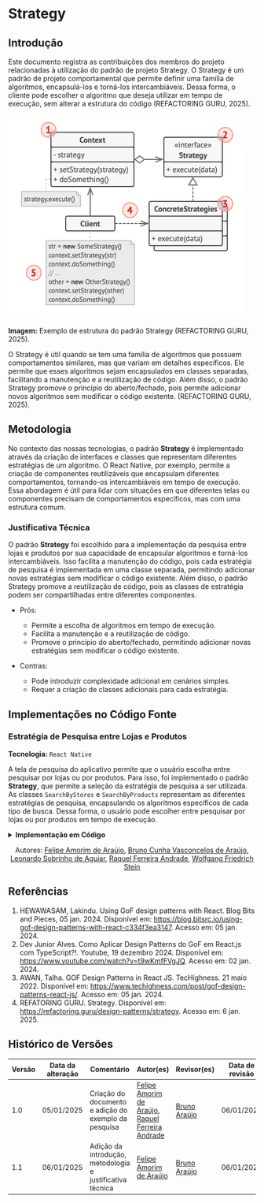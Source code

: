 # Strategy

## Introdução

Este documento registra as contribuições dos membros do projeto relacionadas à utilização do padrão de projeto Strategy. O Strategy é um padrão de projeto comportamental que permite definir uma família de algoritmos, encapsulá-los e torná-los intercambiáveis. Dessa forma, o cliente pode escolher o algoritmo que deseja utilizar em tempo de execução, sem alterar a estrutura do código (REFACTORING GURU, 2025).

![estrutura-strategy](assets/exemplo-strategy.png)

**Imagem:** Exemplo de estrutura do padrão Strategy (REFACTORING GURU, 2025).

O Strategy é útil quando se tem uma família de algoritmos que possuem comportamentos similares, mas que variam em detalhes específicos. Ele permite que esses algoritmos sejam encapsulados em classes separadas, facilitando a manutenção e a reutilização de código. Além disso, o padrão Strategy promove o princípio do aberto/fechado, pois permite adicionar novos algoritmos sem modificar o código existente. (REFACTORING GURU, 2025).

## Metodologia

No contexto das nossas tecnologias, o padrão **Strategy** é implementado através da criação de interfaces e classes que representam diferentes estratégias de um algoritmo. O React Native, por exemplo, permite a criação de componentes reutilizáveis que encapsulam diferentes comportamentos, tornando-os intercambiáveis em tempo de execução. Essa abordagem é útil para lidar com situações em que diferentes telas ou componentes precisam de comportamentos específicos, mas com uma estrutura comum.

### Justificativa Técnica

O padrão **Strategy** foi escolhido para a implementação da pesquisa entre lojas e produtos por sua capacidade de encapsular algoritmos e torná-los intercambiáveis. Isso facilita a manutenção do código, pois cada estratégia de pesquisa é implementada em uma classe separada, permitindo adicionar novas estratégias sem modificar o código existente. Além disso, o padrão Strategy promove a reutilização de código, pois as classes de estratégia podem ser compartilhadas entre diferentes componentes.

- Prós:
  - Permite a escolha de algoritmos em tempo de execução.
  - Facilita a manutenção e a reutilização de código.
  - Promove o princípio do aberto/fechado, permitindo adicionar novas estratégias sem modificar o código existente.

- Contras:
  - Pode introduzir complexidade adicional em cenários simples.
  - Requer a criação de classes adicionais para cada estratégia.

<!-- Explique como as decisões foram tomadas, as ferramentas utilizadas, e justifique escolhas arquiteturais.

- **Processo de Trabalho**: Descrição do método utilizado pela equipe (ex.: Scrum, Kanban).
- **Ferramentas Utilizadas**: Ferramentas empregadas na criação deste artefato (ex.: LucidChart, GitHub).
- **Justificativa**: Razões para as escolhas metodológicas e tecnológicas. -->

## Implementações no Código Fonte

<!-- Descreva como o padrão foi implementado no projeto, incluindo código e diagramas. -->

### Estratégia de Pesquisa entre Lojas e Produtos

**Tecnologia:** `React Native`

A tela de pesquisa do aplicativo permite que o usuário escolha entre pesquisar por lojas ou por produtos. Para isso, foi implementado o padrão **Strategy**, que permite a seleção da estratégia de pesquisa a ser utilizada. As classes `SearchByStores` e `SearchByProducts` representam as diferentes estratégias de pesquisa, encapsulando os algoritmos específicos de cada tipo de busca. Dessa forma, o usuário pode escolher entre pesquisar por lojas ou por produtos em tempo de execução.

<details>
<summary><b>Implementação em Código</b></summary>

**Implementação na [searchStrategies.tsx](https://github.com/UnBArqDsw2024-2/2024.2_G7_Entrega_Entrega_03/blob/19-us09/src/HungryHub.2024.2-Front/hungryhub/src/interfaces/searchStrategies.tsx)**:

![search-strategies](./assets/searchStrategy.png)

**Utilização na tela de pesquisa [search.tsx](https://github.com/UnBArqDsw2024-2/2024.2_G7_Entrega_Entrega_03/blob/19-us09/src/HungryHub.2024.2-Front/hungryhub/src/app/(auth)/(tabs)/search.tsx)**:

![search-strategies-implementacao](./assets/search-strategy-implementacao.png)

</details>

<center>

Autores: [Felipe Amorim de Araújo](https://github.com/lipeaaraujo), [Bruno Cunha Vasconcelos de Araújo](https://github.com/brunocva), [Leonardo Sobrinho de Aguiar](https://github.com/Leonardo0o0), [Raquel Ferreira Andrade](https://github.com/raquel-andrade), [Wolfgang Friedrich Stein](https://github.com/Wolffstein)

</center>

## Referências

1. HEWAWASAM, Lakindu. Using GoF design patterns with React. Blog Bits and Pieces, 05 jan. 2024. Disponível em: https://blog.bitsrc.io/using-gof-design-patterns-with-react-c334f3ea3147. Acesso em: 05 jan. 2024.
2. Dev Junior Alves. Como Aplicar Design Patterns do GoF em React.js com TypeScript?!. Youtube, 19 dezembro 2024. Disponível em: https://www.youtube.com/watch?v=t9wKmfFVgJQ. Acesso em: 02 jan. 2024.
3. AWAN, Talha. GOF Design Patterns in React JS. TecHighness. 21 maio 2022. Disponível em: https://www.techighness.com/post/gof-design-patterns-react-js/. Acesso em: 05 jan. 2024.
4. REFATORING GURU. Strategy. Disponível em: https://refactoring.guru/design-patterns/strategy. Acesso em: 6 jan. 2025.

## Histórico de Versões

| Versão | Data da alteração | Comentário | Autor(es) | Revisor(es) | Data de revisão |
|--------|-----------|-----------|-----------|-------------|-------------|
| 1.0 | 05/01/2025 | Criação do documento e adição do exemplo da pesquisa | [Felipe Amorim de Araújo](https://github.com/lipeaaraujo), [Raquel Ferreira Andrade](https://github.com/raquel-andrade) | [Bruno Araújo](https://github.com/cva)  | 06/01/2025 |
| 1.1 | 06/01/2025 | Adição da introdução, metodologia e justificativa técnica | [Felipe Amorim de Araújo](https://github.com/lipeaaraujo) | [Bruno Araújo](https://github.com/brunocva) | 06/01/2025 |